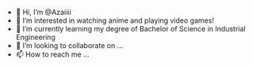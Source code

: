 - 👋 Hi, I’m @Azaiiii
- 👀 I’m interested in watching anime and playing video games!
- 🌱 I’m currently learning my degree of Bachelor of Science in Industrial Engineering
- 💞️ I’m looking to collaborate on ...
- 📫 How to reach me ...

<!---
Azaiiii/Azaiiii is a ✨ special ✨ repository because its `README.md` (this file) appears on your GitHub profile.
You can click the Preview link to take a look at your changes.
--->

